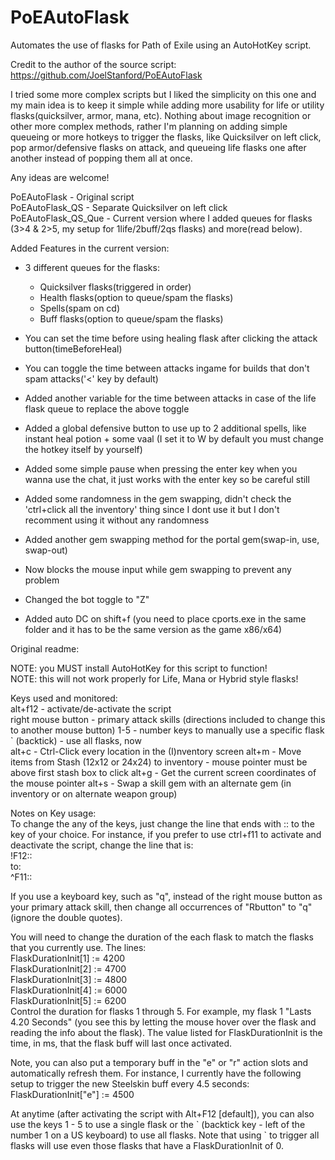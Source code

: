 # PoEAutoFlask  
Automates the use of flasks for Path of Exile using an AutoHotKey script.

Credit to the author of the source script: https://github.com/JoelStanford/PoEAutoFlask

I tried some more complex scripts but I liked the simplicity on this one and my main idea is to keep it simple while
adding more usability for life or utility flasks(quicksilver, armor, mana, etc).
Nothing about image recognition or other more complex methods, rather I'm planning on adding simple queueing or more
hotkeys to trigger the flasks, like Quicksilver on left click, pop armor/defensive flasks on attack, and queueing
life flasks one after another instead of popping them all at once.

Any ideas are welcome!

PoEAutoFlask        - Original script  
PoEAutoFlask_QS     - Separate Quicksilver on left click  
PoEAutoFlask_QS_Que - Current version where I added queues for flasks (3>4 & 2>5, my setup for 1life/2buff/2qs flasks) and more(read below). 

Added Features in the current version:

- 3 different queues for the flasks:  
	- Quicksilver flasks(triggered in order)
	- Health flasks(option to queue/spam the flasks)
	- Spells(spam on cd)
	- Buff flasks(option to queue/spam the flasks)
	
- You can set the time before using healing flask after clicking the attack button(timeBeforeHeal)
- You can toggle the time between attacks ingame for builds that don't spam attacks('<' key by default)
- Added another variable for the time between attacks in case of the life flask queue to replace the above toggle
- Added a global defensive button to use up to 2 additional spells, like instant heal potion + some vaal
	(I set it to W by default you must change the hotkey itself by yourself)
- Added some simple pause when pressing the enter key when you wanna use the chat, it just works with the enter key so be careful still
- Added some randomness in the gem swapping, didn't check the 'ctrl+click all the inventory' thing since I dont use it but I don't recomment using it without any randomness
- Added another gem swapping method for the portal gem(swap-in, use, swap-out)
- Now blocks the mouse input while gem swapping to prevent any problem
- Changed the bot toggle to "Z"
- Added auto DC on shift+f (you need to place cports.exe in the same folder and it has to be the same version as the game x86/x64)













Original readme:

NOTE: you MUST install AutoHotKey for this script to function!  
NOTE: this will not work properly for Life, Mana or Hybrid style flasks!  

Keys used and monitored:  
alt+f12 - activate/de-activate the script  
right mouse button - primary attack skills  (directions included to change this to another mouse button)
1-5 - number keys to manually use a specific flask  
\` (backtick) - use all flasks, now  
alt+c - Ctrl-Click every location in the (I)nventory screen
alt+m - Move items from Stash (12x12 or 24x24) to inventory - mouse pointer must be above first stash box to click
alt+g - Get the current screen coordinates of the mouse pointer
alt+s - Swap a skill gem with an alternate gem (in inventory or on alternate weapon group)

Notes on Key usage:  
To change the any of the keys, just change the line that ends with :: to the key of your choice.
For instance, if you prefer to use ctrl+f11 to activate and deactivate the script, change the line that is:  
  !F12::  
to:  
  ^F11::  

If you use a keyboard key, such as "q", instead of the right mouse button as your primary attack skill,
then change all occurrences of "Rbutton" to "q" (ignore the double quotes).  

You will need to change the duration of the each flask to match the flasks that you currently use.  The lines:  
  FlaskDurationInit[1] := 4200  
  FlaskDurationInit[2] := 4700  
  FlaskDurationInit[3] := 4800  
  FlaskDurationInit[4] := 6000  
  FlaskDurationInit[5] := 6200  
Control the duration for flasks 1 through 5.  For example, my flask 1 "Lasts 4.20 Seconds" (you see this by
letting the mouse hover over the flask and reading the info about the flask). The value listed for FlaskDurationInit
is the time, in ms, that the flask buff will last once activated.

Note, you can also put a temporary buff in the "e" or "r" action slots and automatically refresh them.  For instance,
I currently have the following setup to trigger the new Steelskin buff every 4.5 seconds:
  FlaskDurationInit["e"] := 4500

At anytime (after activating the script with Alt+F12 [default]), you can also use the keys 1 - 5 to use a single
flask or the \` (backtick key - left of the number 1 on a US keyboard) to use all flasks. Note that using \` to trigger
all flasks will use even those flasks that have a FlaskDurationInit of 0.  
